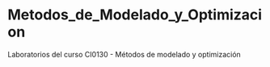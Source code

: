 # Metodos_de_Modelado_y_Optimizacion
Laboratorios del curso CI0130 - Métodos de modelado y optimización
